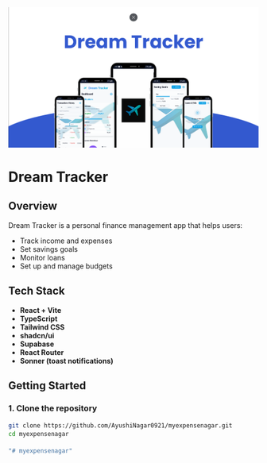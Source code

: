 
![Cover Image](https://github.com/AyushiNagar0921/myexpensenagar/blob/main/public/Dream%20Tracker.png?raw=true)

# Dream Tracker

## Overview

Dream Tracker is a personal finance management app that helps users:

- Track income and expenses
- Set savings goals
- Monitor loans
- Set up and manage budgets

## Tech Stack

- **React + Vite**
- **TypeScript**
- **Tailwind CSS**
- **shadcn/ui**
- **Supabase**
- **React Router**
- **Sonner (toast notifications)**

## Getting Started

### 1. Clone the repository

```bash
git clone https://github.com/AyushiNagar0921/myexpensenagar.git
cd myexpensenagar

"# myexpensenagar" 
